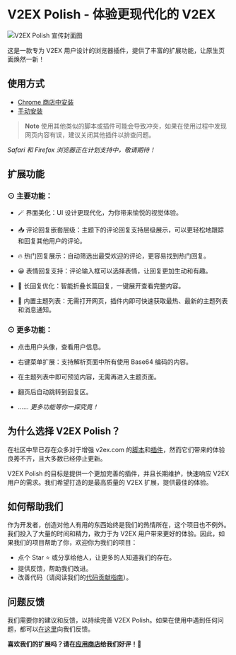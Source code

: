 # V2EX Polish - 体验更现代化的 V2EX

![V2EX Polish 宣传封面图](https://i.imgur.com/yoAMTzH.jpg)

这是一款专为 V2EX 用户设计的浏览器插件，提供了丰富的扩展功能，让原生页面焕然一新！

## 使用方式

- [Chrome 商店中安装](https://chrome.google.com/webstore/detail/v2ex-polish/onnepejgdiojhiflfoemillegpgpabdm)
- [手动安装](https://github.com/coolpace/V2EX_Polish/releases)

> **Note**
> 使用其他类似的脚本或插件可能会导致冲突，如果在使用过程中发现网页内容有误，建议关闭其他插件以排查问题。

_Safari 和 Firefox 浏览器正在计划支持中，敬请期待！_

## 扩展功能

### ⊙ 主要功能：

- 🪄 界面美化：UI 设计更现代化，为你带来愉悦的视觉体验。

- 📥 评论回复嵌套层级：主题下的评论回复支持层级展示，可以更轻松地跟踪和回复其他用户的评论。

- 🔥 热门回复展示：自动筛选出最受欢迎的评论，更容易找到热门回复。

- 😀 表情回复支持：评论输入框可以选择表情，让回复更加生动和有趣。

- 📃 长回复优化：智能折叠长篇回复，一键展开查看完整内容。

- 📰 内置主题列表：无需打开网页，插件内即可快速获取最热、最新的主题列表和消息通知。

### ⊙ 更多功能：

- 点击用户头像，查看用户信息。

- 右键菜单扩展：支持解析页面中所有使用 Base64 编码的内容。

- 在主题列表中即可预览内容，无需再进入主题页面。

- 翻页后自动跳转到回复区。

- ...... _更多功能等你一探究竟！_

## 为什么选择 V2EX Polish？

在社区中早已存在众多对于增强 v2ex.com 的[脚本](https://greasyfork.org/zh-CN/scripts/by-site/v2ex.com)和[插件](https://chrome.google.com/webstore/search/v2ex?_category=extensions)，然而它们带来的体验良莠不齐，且大多数已经停止更新。

V2EX Polish 的目标是提供一个更加完善的插件，并且长期维护，快速响应 V2EX 用户的需求。我们希望打造的是最高质量的 V2EX 扩展，提供最佳的体验。

## 如何帮助我们

作为开发者，创造对他人有用的东西始终是我们的热情所在，这个项目也不例外。我们投入了大量的时间和精力，致力于为 V2EX 用户带来更好的体验。因此，如果我们的项目帮助了你，欢迎你为我们的项目：

- 点个 Star ⭐️ 或分享给他人，让更多的人知道我们的存在。
- 提供反馈，帮助我们改进。
- 改善代码（请阅读我们的[代码贡献指南](./.github/CONTRIBUTING.md)）。

## 问题反馈

我们需要你的建议和反馈，以持续完善 V2EX Polish。如果在使用中遇到任何问题，都可以[在这里](https://github.com/coolpace/V2EX_Polish/discussions/1)向我们反馈。

**喜欢我们的扩展吗？请在[应用商店](https://chrome.google.com/webstore/detail/v2ex-polish/onnepejgdiojhiflfoemillegpgpabdm/reviews)给我们好评！🥰**
